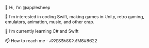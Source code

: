 👋 Hi, I’m @applesheep 

👀 I’m interested in coding Swift, making games in Unity, retro gaming, emulators, animation, music, and other crap.

🌱 I’m currently learning C# and Swift

📫 How to reach me - ᏗᎮᎮᏝᏋᏕᏂᏋᏋᎮ.ᎴᎷᎶ#8622
